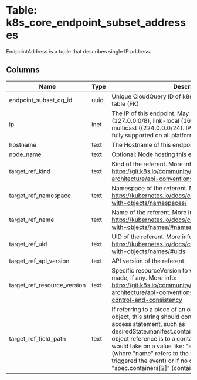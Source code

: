 
# Table: k8s_core_endpoint_subset_addresses
EndpointAddress is a tuple that describes single IP address.
## Columns
| Name        | Type           | Description  |
| ------------- | ------------- | -----  |
|endpoint_subset_cq_id|uuid|Unique CloudQuery ID of k8s_core_endpoint_subsets table (FK)|
|ip|inet|The IP of this endpoint. May not be loopback (127.0.0.0/8), link-local (169.254.0.0/16), or link-local multicast ((224.0.0.0/24). IPv6 is also accepted but not fully supported on all platforms|
|hostname|text|The Hostname of this endpoint|
|node_name|text|Optional: Node hosting this endpoint|
|target_ref_kind|text|Kind of the referent. More info: https://git.k8s.io/community/contributors/devel/sig-architecture/api-conventions.md#types-kinds|
|target_ref_namespace|text|Namespace of the referent. More info: https://kubernetes.io/docs/concepts/overview/working-with-objects/namespaces/|
|target_ref_name|text|Name of the referent. More info: https://kubernetes.io/docs/concepts/overview/working-with-objects/names/#names|
|target_ref_uid|text|UID of the referent. More info: https://kubernetes.io/docs/concepts/overview/working-with-objects/names/#uids|
|target_ref_api_version|text|API version of the referent.|
|target_ref_resource_version|text|Specific resourceVersion to which this reference is made, if any. More info: https://git.k8s.io/community/contributors/devel/sig-architecture/api-conventions.md#concurrency-control-and-consistency|
|target_ref_field_path|text|If referring to a piece of an object instead of an entire object, this string should contain a valid JSON/Go field access statement, such as desiredState.manifest.containers[2]. For example, if the object reference is to a container within a pod, this would take on a value like: "spec.containers{name}" (where "name" refers to the name of the container that triggered the event) or if no container name is specified "spec.containers[2]" (container with index 2 in this pod)|
